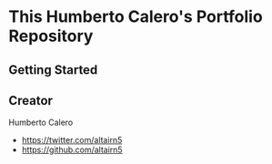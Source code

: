 # This Humberto Calero's Portfolio Repository 
## Getting Started


## Creator

Humberto Calero

* https://twitter.com/altairn5
* https://github.com/altairn5


